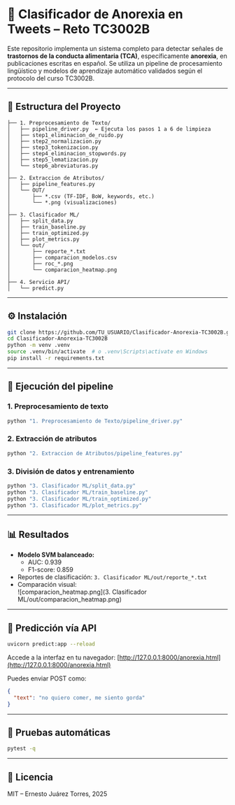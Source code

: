 
# 🧠 Clasificador de Anorexia en Tweets – Reto TC3002B

Este repositorio implementa un sistema completo para detectar señales de **trastornos de la conducta alimentaria (TCA)**, específicamente **anorexia**, en publicaciones escritas en español. Se utiliza un pipeline de procesamiento lingüístico y modelos de aprendizaje automático validados según el protocolo del curso TC3002B.

---

## 📁 Estructura del Proyecto

```
├── 1. Preprocesamiento de Texto/
│   ├── pipeline_driver.py  ← Ejecuta los pasos 1 a 6 de limpieza
│   ├── step1_eliminacion_de_ruido.py
│   ├── step2_normalizacion.py
│   ├── step3_tokenizacion.py
│   ├── step4_eliminacion_stopwords.py
│   ├── step5_lematizacion.py
│   └── step6_abreviaturas.py
│
├── 2. Extraccion de Atributos/
│   ├── pipeline_features.py
│   └── OUT/
│       ├── *.csv (TF-IDF, BoW, keywords, etc.)
│       └── *.png (visualizaciones)
│
├── 3. Clasificador ML/
│   ├── split_data.py
│   ├── train_baseline.py
│   ├── train_optimized.py
│   ├── plot_metrics.py
│   └── out/
│       ├── reporte_*.txt
│       ├── comparacion_modelos.csv
│       ├── roc_*.png
│       └── comparacion_heatmap.png
│
├── 4. Servicio API/
│   └── predict.py
```

---

## ⚙️ Instalación

```bash
git clone https://github.com/TU_USUARIO/Clasificador-Anorexia-TC3002B.git
cd Clasificador-Anorexia-TC3002B
python -m venv .venv
source .venv/bin/activate  # o .venv\Scripts\activate en Windows
pip install -r requirements.txt
```

---

## 🧪 Ejecución del pipeline

### 1. Preprocesamiento de texto

```bash
python "1. Preprocesamiento de Texto/pipeline_driver.py"
```

### 2. Extracción de atributos

```bash
python "2. Extraccion de Atributos/pipeline_features.py"
```

### 3. División de datos y entrenamiento

```bash
python "3. Clasificador ML/split_data.py"
python "3. Clasificador ML/train_baseline.py"
python "3. Clasificador ML/train_optimized.py"
python "3. Clasificador ML/plot_metrics.py"
```

---

## 📊 Resultados

- **Modelo SVM balanceado:**  
  - AUC: 0.939  
  - F1-score: 0.859  
- Reportes de clasificación: `3. Clasificador ML/out/reporte_*.txt`
- Comparación visual:  
  ![comparacion_heatmap.png](3. Clasificador ML/out/comparacion_heatmap.png)

---

## 🚀 Predicción vía API

```bash
uvicorn predict:app --reload
```

Accede a la interfaz en tu navegador: [http://127.0.0.1:8000/anorexia.html](http://127.0.0.1:8000/anorexia.html)

Puedes enviar POST como:
```json
{
  "text": "no quiero comer, me siento gorda"
}
```

---

## 🧪 Pruebas automáticas

```bash
pytest -q
```

---

## 📄 Licencia

MIT – Ernesto Juárez Torres, 2025
